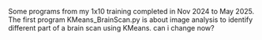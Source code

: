 Some programs from my 1x10 training completed in Nov 2024 to May 2025.
<br>
The first program KMeans_BrainScan.py is about image analysis to identify different part of a brain scan using KMeans.
can i change now?
